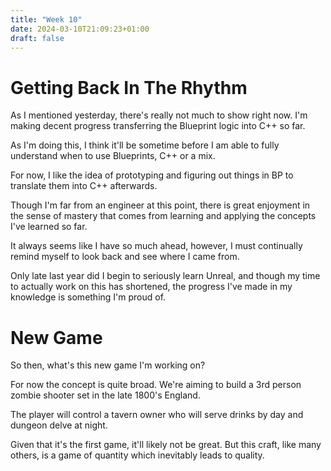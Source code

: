 ```yaml
---
title: "Week 10"
date: 2024-03-10T21:09:23+01:00
draft: false
---
```


# Getting Back In The Rhythm
As I mentioned yesterday, there's really not much to show right now. I'm making decent progress transferring the Blueprint logic into C++ so far.

As I'm doing this, I think it'll be sometime before I am able to fully understand when to use Blueprints, C++ or a mix.

For now, I like the idea of prototyping and figuring out things in BP to translate them into C++ afterwards.

Though I'm far from an engineer at this point, there is great enjoyment in the sense of mastery that comes from learning and applying the concepts I've learned so far.

It always seems like I have so much ahead, however, I must continually remind myself to look back and see where I came from.

Only late last year did I begin to seriously learn Unreal, and though my time to actually work on this has shortened, the progress I've made in my knowledge is something I'm proud of.

# New Game
So then, what's this new game I'm working on?

For now the concept is quite broad. We're aiming to build a 3rd person zombie shooter set in the late 1800's England.

The player will control a tavern owner who will serve drinks by day and dungeon delve at night.

Given that it's the first game, it'll likely not be great. But this craft, like many others, is a game of quantity which inevitably leads to quality.